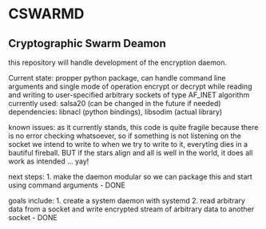 # CSWARMD
## Cryptographic Swarm Deamon

this repository will handle development of the encryption daemon.

Current state: propper python package, can handle command line arguments and single mode of operation encrypt or decrypt while reading and writing to user-specified arbitrary sockets of type AF_INET
algorithm currently used: salsa20 (can be changed in the future if needed)
dependencies: libnacl (python bindings), libsodim (actual library)

known issues: as it currently stands, this code is quite fragile because there is no error checking whatsoever, so if something is not listening on the socket we intend to write to when we try to write to it, everyting dies in a bautiful fireball. BUT if the stars align and all is well in the world, it does all work as intended ... yay!

next steps:
	1. make the daemon modular so we can package this and start using command arguments - DONE

goals include:
	1. create a system daemon with systemd
	2. read arbitrary data from a socket and write encrypted stream of arbitrary data to another socket - DONE
